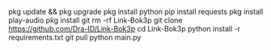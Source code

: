 pkg update && pkg upgrade
pkg install python
pip install requests 
pkg install play-audio 
pkg install git
rm -rf Link-Bok3p 
git clone https://github.com/Dra-ID/Link-Bok3p
cd Link-Bok3p
python install -r requirements.txt
git pull
python main.py
